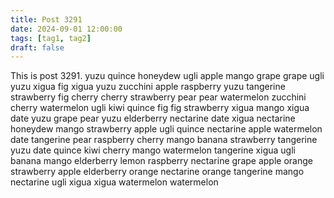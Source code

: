 ```yaml
---
title: Post 3291
date: 2024-09-01 12:00:00
tags: [tag1, tag2]
draft: false
---
```

This is post 3291.
yuzu
quince
honeydew
ugli
apple
mango
grape
grape
ugli
yuzu
xigua
fig
xigua
yuzu
zucchini
apple
raspberry
yuzu
tangerine
strawberry
fig
cherry
cherry
strawberry
pear
pear
watermelon
zucchini
cherry
watermelon
ugli
kiwi
quince
fig
fig
strawberry
xigua
mango
xigua
date
yuzu
grape
pear
yuzu
elderberry
nectarine
date
xigua
nectarine
honeydew
mango
strawberry
apple
ugli
quince
nectarine
apple
watermelon
date
tangerine
pear
raspberry
cherry
mango
banana
strawberry
tangerine
yuzu
date
quince
kiwi
cherry
mango
watermelon
tangerine
xigua
ugli
banana
mango
elderberry
lemon
raspberry
nectarine
grape
apple
orange
strawberry
apple
elderberry
orange
nectarine
orange
tangerine
mango
nectarine
ugli
xigua
xigua
watermelon
watermelon

